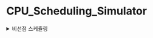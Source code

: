 # CPU_Scheduling_Simulator

<details>

<summary> 비선점 스케쥴링 </summary>  
 <br>
 
 ![image](https://github.com/user-attachments/assets/efb457d3-cc57-45aa-ba32-64a34b42f50f)

 <br>
 <br>

 > FCFS (FIFO)
-  도착시간 순으로 프로세스 처리
-  앞선 프로세스 서비스가 길다면 뒤에 짧은 프로세스들이 길게 기다려야함 (호위효과)

 <br>

  > SJF 
-  작업 소요시간이 적은순으로 프로세스 처리
-  짧은 프로세스가 계속 들어올경우 이론적으로 긴 프로세스는 무한대기할 가능성이 있음 (기아현상)
-  우선순위를 적용한 HRN 알고리즘이나, Aging(일정주기로 오래된 프로세스에게 우선순위 스코어를 주는것)을 통해 개선할수 있음
  


 
</details>
